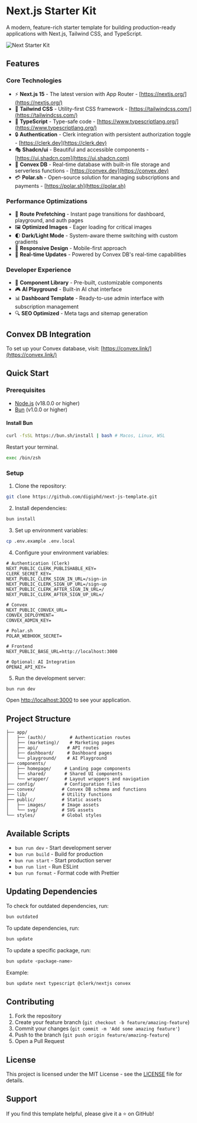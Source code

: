 # Next.js Starter Kit

A modern, feature-rich starter template for building production-ready applications with Next.js, Tailwind CSS, and TypeScript.

![Next Starter Kit](https://dwdwn8b5ye.ufs.sh/f/MD2AM9SEY8GucGJl7b5qyE7FjNDKYduLOG2QHWh3f5RgSi0c)

## Features

### Core Technologies
- ⚡ **Next.js 15** - The latest version with App Router - [https://nextjs.org/](https://nextjs.org/)
- 🎨 **Tailwind CSS** - Utility-first CSS framework - [https://tailwindcss.com/](https://tailwindcss.com/)
- 📘 **TypeScript** - Type-safe code - [https://www.typescriptlang.org/](https://www.typescriptlang.org/)
- 🔒 **Authentication** - Clerk integration with persistent authorization toggle - [https://clerk.dev](https://clerk.dev)
- 🎭 **Shadcn/ui** - Beautiful and accessible components - [https://ui.shadcn.com](https://ui.shadcn.com)
- 💾 **Convex DB** - Real-time database with built-in file storage and serverless functions - [https://convex.dev](https://convex.dev)
- 💳 **Polar.sh** - Open-source solution for managing subscriptions and payments - [https://polar.sh](https://polar.sh)

### Performance Optimizations
- 🚀 **Route Prefetching** - Instant page transitions for dashboard, playground, and auth pages
- 🖼️ **Optimized Images** - Eager loading for critical images
- 🌓 **Dark/Light Mode** - System-aware theme switching with custom gradients
- 📱 **Responsive Design** - Mobile-first approach
- 🔄 **Real-time Updates** - Powered by Convex DB's real-time capabilities

### Developer Experience
- 🧩 **Component Library** - Pre-built, customizable components
- 🎮 **AI Playground** - Built-in AI chat interface
- 📊 **Dashboard Template** - Ready-to-use admin interface with subscription management
- 🔍 **SEO Optimized** - Meta tags and sitemap generation

## Convex DB Integration

To set up your Convex database, visit: [https://convex.link/](https://convex.link/)

## Quick Start

### Prerequisites

- [Node.js](https://nodejs.org/) (v18.0.0 or higher)
- [Bun](https://bun.sh/) (v1.0.0 or higher)

#### Install Bun

```bash
curl -fsSL https://bun.sh/install | bash # Macos, Linux, WSL
```
Restart your terminal.
```bash
exec /bin/zsh
```

### Setup

1. Clone the repository:
```bash
git clone https://github.com/digiphd/next-js-template.git
```

2. Install dependencies:
```bash
bun install
```

3. Set up environment variables:
```bash
cp .env.example .env.local
```

4. Configure your environment variables:
```env
# Authentication (Clerk)
NEXT_PUBLIC_CLERK_PUBLISHABLE_KEY=
CLERK_SECRET_KEY=
NEXT_PUBLIC_CLERK_SIGN_IN_URL=/sign-in
NEXT_PUBLIC_CLERK_SIGN_UP_URL=/sign-up
NEXT_PUBLIC_CLERK_AFTER_SIGN_IN_URL=/
NEXT_PUBLIC_CLERK_AFTER_SIGN_UP_URL=/

# Convex
NEXT_PUBLIC_CONVEX_URL=
CONVEX_DEPLOYMENT=
CONVEX_ADMIN_KEY=

# Polar.sh
POLAR_WEBHOOK_SECRET=

# Frontend
NEXT_PUBLIC_BASE_URL=http://localhost:3000

# Optional: AI Integration
OPENAI_API_KEY=
```

5. Run the development server:
```bash
bun run dev
```

Open [http://localhost:3000](http://localhost:3000) to see your application.

## Project Structure

```
├── app/
│   ├── (auth)/         # Authentication routes
│   ├── (marketing)/    # Marketing pages
│   ├── api/           # API routes
│   ├── dashboard/     # Dashboard pages
│   └── playground/    # AI Playground
├── components/
│   ├── homepage/     # Landing page components
│   ├── shared/       # Shared UI components
│   └── wrapper/      # Layout wrappers and navigation
├── config/           # Configuration files
├── convex/          # Convex DB schema and functions
├── lib/             # Utility functions
├── public/          # Static assets
│   ├── images/      # Image assets
│   └── svg/         # SVG assets
└── styles/          # Global styles
```

## Available Scripts

- `bun run dev` - Start development server
- `bun run build` - Build for production
- `bun run start` - Start production server
- `bun run lint` - Run ESLint
- `bun run format` - Format code with Prettier

## Updating Dependencies

To check for outdated dependencies, run:
```bash
bun outdated
```

To update dependencies, run:
```bash
bun update
```

To update a specific package, run:
```bash
bun update <package-name>
```
Example:
```bash
bun update next typescript @clerk/nextjs convex
```

## Contributing

1. Fork the repository
2. Create your feature branch (`git checkout -b feature/amazing-feature`)
3. Commit your changes (`git commit -m 'Add some amazing feature'`)
4. Push to the branch (`git push origin feature/amazing-feature`)
5. Open a Pull Request

## License

This project is licensed under the MIT License - see the [LICENSE](LICENSE) file for details.

## Support

If you find this template helpful, please give it a ⭐️ on GitHub!
